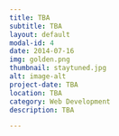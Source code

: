 ```yaml
---
title: TBA
subtitle: TBA
layout: default
modal-id: 4
date: 2014-07-16
img: golden.png
thumbnail: staytuned.jpg
alt: image-alt
project-date: TBA
location: TBA
category: Web Development
description: TBA

---
```

